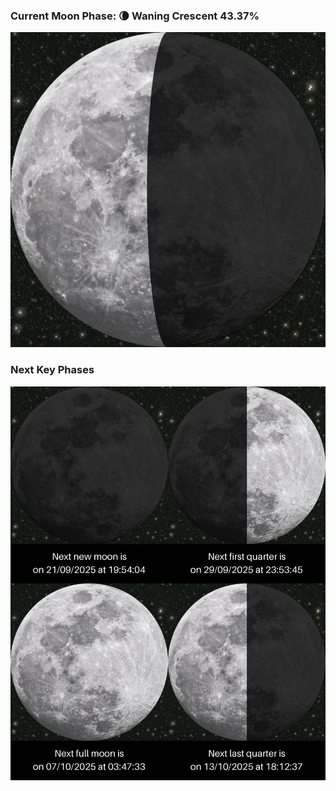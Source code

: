 ### Current Moon Phase: 🌘 Waning Crescent 43.37%
![Moon Phase](moonphase.png)
### Next Key Phases
![Gallery](gallery.png)